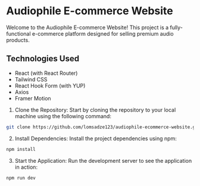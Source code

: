 # Audiophile E-commerce Website

Welcome to the Audiophile E-commerce Website! This project is a fully-functional e-commerce platform designed for selling premium audio products.

## Technologies Used
  - React (with React Router)
  - Tailwind CSS
  - React Hook Form (with YUP)
  - Axios
  - Framer Motion


1. Clone the Repository: Start by cloning the repository to your local machine using the following command:

```bash
git clone https://github.com/lomsadze123/audiophile-ecommerce-website.git
```

2. Install Dependencies: Install the project dependencies using npm:

```bash
npm install
```

3. Start the Application: Run the development server to see the application in action:

```bash
npm run dev
```

